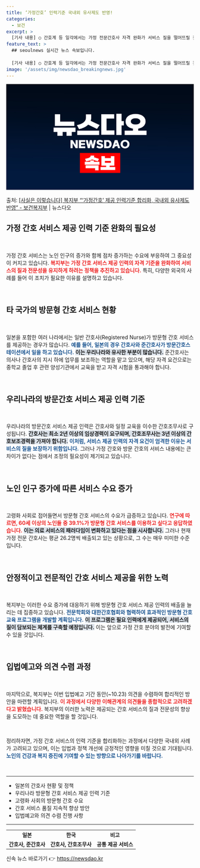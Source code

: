 ```yaml
---
title: ‘가정간호’ 인력기준 국내외 유사제도 반영!
categories:
  - 보건
excerpt: >
  [기사 내용] ○ 간호계 등 일각에서는 가정 전문간호사 자격 완화가 서비스 질을 떨어뜨릴 것이며, 전문성 강…
feature_text: >
  ## seoulnews 실시간 뉴스 속보입니다.

  [기사 내용] ○ 간호계 등 일각에서는 가정 전문간호사 자격 완화가 서비스 질을 떨어뜨릴 것이며, 전문성 강…
image: '/assets/img/newsdao_breakingnews.jpg'
---
```


![뉴스다오 속보](/assets/img/newsdao_breakingnews.jpg)

<p>출처: <a href="https://newsdao.kr/2069" rel="dofollow">[사실은 이렇습니다] 복지부 “‘가정간호’ 제공 인력기준 합리화, 국내외 유사제도 반영” - 보건복지부</a> | 뉴스다오</p>

<h2 data-ke-size="size26">가정 간호 서비스 제공 인력 기준 완화의 필요성</h2>

<p data-ke-size="size16">&nbsp;</p> 

가정 간호 서비스는 노인 인구의 증가와 함께 점차 증가하는 수요에 부응하여 그 중요성이 커지고 있습니다. <b><span style="color: #ee2323;">복지부는 가정 간호 서비스 제공 인력의 자격 기준을 완화하여 서비스의 질과 전문성을 유지하게 하려는 정책을 추진하고 있습니다.</span></b> 특히, 다양한 외국의 사례를 들어 이 조치가 필요한 이유를 설명하고 있습니다. 

<p data-ke-size="size16">&nbsp;</p> 

<h2 data-ke-size="size26">타 국가의 방문형 간호 서비스 현황</h2>

<p data-ke-size="size16">&nbsp;</p> 

일본을 포함한 여러 나라에서는 일반 간호사(Registered Nurse)가 방문형 간호 서비스를 제공하는 경우가 많습니다. <b><span style="color: #1a5490;">예를 들어, 일본의 경우 간호사와 준간호사가 방문간호스테이션에서 일을 하고 있습니다.</span></b> <b><span style="background-color: #21538527;">이는 우리나라와 유사한 부분이 많습니다.</span></b> 준간호사는 의사나 간호사의 지시 하에 업무를 보조하는 역할을 맡고 있으며, 해당 자격 요건으로는 중학교 졸업 후 관련 양성기관에서 교육을 받고 자격 시험을 통과해야 합니다. 

<p data-ke-size="size16">&nbsp;</p> 

<h2 data-ke-size="size26">우리나라의 방문간호 서비스 제공 인력 기준</h2>

<p data-ke-size="size16">&nbsp;</p> 

우리나라의 방문간호 서비스 제공 인력은 간호사와 일정 교육을 이수한 간호조무사로 구성됩니다. <b><span style="background-color: #21538527;">간호사는 최소 2년 이상의 임상경력이 요구되며, 간호조무사는 3년 이상의 간호보조경력을 가져야 합니다.</span></b> <b><span style="color: #1a5490;">이처럼, 서비스 제공 인력의 자격 요건이 엄격한 이유는 서비스의 질을 보장하기 위함입니다.</span></b> 그러나 가정 간호와 방문 간호의 서비스 내용에는 큰 차이가 없다는 점에서 조정의 필요성이 제기되고 있습니다. 

<p data-ke-size="size16">&nbsp;</p> 

<h2 data-ke-size="size26">노인 인구 증가에 따른 서비스 수요 증가</h2>

<p data-ke-size="size16">&nbsp;</p> 

고령화 사회로 접어들면서 방문형 간호 서비스의 수요가 급증하고 있습니다. <b><span style="color: #ee2323;">연구에 따르면, 60세 이상의 노인들 중 39.1%가 방문형 간호 서비스를 이용하고 싶다고 응답하였습니다.</span></b> <b><span style="background-color: #21538527;">이는 의료 서비스의 패러다임이 변화하고 있다는 점을 시사합니다.</span></b> 그러나 현재 가정 전문 간호사는 평균 26.2명씩 배출되고 있는 상황으로, 그 수는 매우 미미한 수준입니다. 

<p data-ke-size="size16">&nbsp;</p> 

<h2 data-ke-size="size26">안정적이고 전문적인 간호 서비스 제공을 위한 노력</h2>

<p data-ke-size="size16">&nbsp;</p> 

복지부는 이러한 수요 증가에 대응하기 위해 방문형 간호 서비스 제공 인력의 배출을 늘리는 데 집중하고 있습니다. <b><span style="color: #1a5490;">전문학회와 대한간호협회와 협력하여 효과적인 방문형 간호 교육 프로그램을 개발할 계획입니다.</span></b> <b><span style="background-color: #21538527;">이 프로그램은 필요 인력에게 제공되어, 서비스의 질이 담보되는 체계를 구축할 예정입니다.</span></b> 이는 앞으로 가정 간호 분야의 발전에 기여할 수 있을 것입니다. 

<p data-ke-size="size16">&nbsp;</p> 

<h2 data-ke-size="size26">입법예고와 의견 수렴 과정</h2>

<p data-ke-size="size16">&nbsp;</p> 

마지막으로, 복지부는 이번 입법예고 기간 동안(~10.23) 의견을 수렴하여 합리적인 방안을 마련할 계획입니다. <b><span style="color: #ee2323;">이 과정에서 다양한 이해관계의 의견들을 종합적으로 고려하겠다고 밝혔습니다.</span></b> 복지부의 이러한 노력은 제공되는 간호 서비스의 질과 전문성의 향상을 도모하는 데 중요한 역할을 할 것입니다. 

<p data-ke-size="size16">&nbsp;</p> 

정리하자면, 가정 간호 서비스의 인력 기준을 합리화하는 과정에서 다양한 국내외 사례가 고려되고 있으며, 이는 입법과 정책 개선에 긍정적인 영향을 미칠 것으로 기대됩니다. <b><span style="color: #1a5490;">노인의 건강과 복지 증진에 기여할 수 있는 방향으로 나아가기를 바랍니다.</span></b> 

<p data-ke-size="size16">&nbsp;</p>

<hr>
<ul>
  <li>일본의 간호사 현황 및 정책</li>
  <li>우리나라 방문형 간호 서비스 제공 인력 기준</li>
  <li>고령화 사회의 방문형 간호 수요</li>
  <li>간호 서비스 품질 지속적 향상 방안</li>
  <li>입법예고와 의견 수렴 진행 사항</li>
</ul>
<hr>
<table style="width: 100%;">
  <tr>
    <td style="text-align: center; height: 17px;"><b>일본</b></td>
    <td style="text-align: center; height: 17px;"><b>한국</b></td>
    <td style="text-align: center; height: 17px;"><b>비고</b></td>
  </tr>
  <tr>
    <td style="text-align: center; height: 17px;"><b>간호사, 준간호사</b></td>
    <td style="text-align: center; height: 17px;"><b>간호사, 간호조무사</b></td>
    <td style="text-align: center; height: 17px;"><b>공통 제공 서비스</b></td>
  </tr>
</table> 

신속 뉴스 바로가기 👉 <a href="https://newsdao.kr" rel="dofollow">https://newsdao.kr</a>


